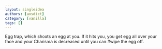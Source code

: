 ```yaml
---
layout: singleidea
authors: [aosdict]
category: [vanilla]
tags: []
---
```

Egg trap, which shoots an egg at you. If it hits you, you get egg all over your face and your Charisma is decreased until you can #wipe the egg off.
